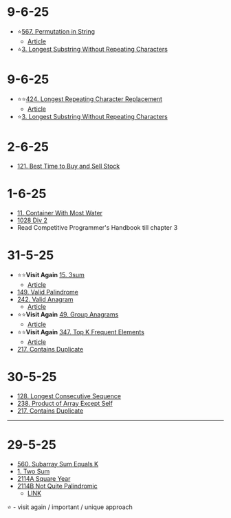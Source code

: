 
# 9-6-25
- ⭐[567. Permutation in String](/neetcode75/_567.java) 
   - [Article](/neetcode75/Articles/567.md)
- ⭐[3. Longest Substring Without Repeating Characters](/neetcode75/_3.java) 
   

# 9-6-25
- ⭐⭐[424. Longest Repeating Character Replacement](/neetcode75/_424.java) 
    - [Article](/neetcode75/Articles/424.md)
- ⭐[3. Longest Substring Without Repeating Characters](/neetcode75/_3.java) 

# 2-6-25
- [121. Best Time to Buy and Sell Stock ](/neetcode75/_121.java) 

# 1-6-25
- [11. Container With Most Water ](/neetcode75/_11.java) 
- [1028 Div 2 ](/Codeforces/_1028A.java)   
- Read Competitive Programmer's Handbook till chapter 3
# 31-5-25
- ⭐⭐**Visit Again** [15. 3sum](/neetcode75/_15.java) 
    - [Article](/neetcode75/Articles/15.md)
- [149. Valid Palindrome](/neetcode75/_125.java) 
- [242. Valid Anagram](/neetcode75/_242.java) 
    - [Article](/neetcode75/Articles/242.md)
- ⭐⭐**Visit Again** [49. Group Anagrams](/neetcode75/_49.java)
    - [Article](/neetcode75/Articles/49.md)
- ⭐⭐**Visit Again** [347. Top K Frequent Elements](/neetcode75/_347.java)
    - [Article](/neetcode75/Articles/347.md)
- [217. Contains Duplicate](/neetcode75/_217.java)

# 30-5-25

- [128. Longest Consecutive Sequence](/neetcode75/_128.java)
- [238. Product of Array Except Self](/neetcode75/_238.java)
- [217. Contains Duplicate](/neetcode75/_217.java)


----
# 29-5-25

- [560. Subarray Sum Equals K](/neetcode75/_128.java)
- [1. Two Sum](/neetcode75/_1.java)
- [2114A Square Year](/Codeforces/_2114A.java)
- [2114B Not Quite Palindromic](/Codeforces/_2114B.java) 
    - [LINK](https://codeforces.com/contest/2114)

⭐ - visit again / important / unique approach